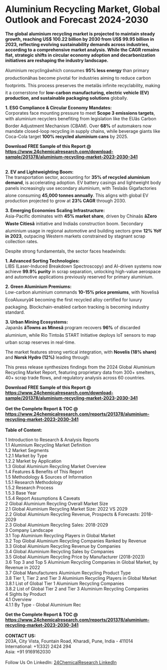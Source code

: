 <h1>Aluminium Recycling Market, Global Outlook and Forecast 2024-2030</h1><p><strong>The global aluminium recycling market is projected to maintain steady growth, reaching <strong>US$ 100.22 billion by 2030</strong> from <strong>US$ 99.95 billion in 2023</strong>, reflecting evolving sustainability demands across industries, according to a comprehensive market analysis. While the CAGR remains flat, strategic shifts in circular economy adoption and decarbonization initiatives are reshaping the industry landscape.</strong></p><p>Aluminium recyclingâwhich consumes <strong>95% less energy</strong> than primary productionâhas become pivotal for industries aiming to reduce carbon footprints. This process preserves the metalâs infinite recyclability, making it a cornerstone for <strong>low-carbon manufacturing, electric vehicle (EV) production, and sustainable packaging solutions</strong> globally.</p><p><strong>1. ESG Compliance &amp; Circular Economy Mandates:</strong><br>
Corporates face mounting pressure to meet <strong>Scope 3 emissions targets</strong>, with aluminium recyclers benefiting from legislation like the EUâs Carbon Border Adjustment Mechanism (CBAM). Over <strong>68%</strong> of automakers now mandate closed-loop recycling in supply chains, while beverage giants like Coca-Cola target <strong>100% recycled aluminium cans</strong> by 2025.</p><div><b>Download FREE Sample of this Report @ 
            <a href="https://www.24chemicalresearch.com/download-sample/201378/aluminium-recycling-market-2023-2030-341">
            https://www.24chemicalresearch.com/download-sample/201378/aluminium-recycling-market-2023-2030-341</a></b></div><br><p><strong>2. EV and Lightweighting Boom:</strong><br>
The transportation sector, accounting for <strong>35% of recycled aluminium demand</strong>, is accelerating adoption. EV battery casings and lightweight body panels increasingly use secondary aluminium, with Teslaâs Gigafactories alone consuming <strong>45,000 tonnes annually</strong>. This aligns with global EV production projected to grow at <strong>23% CAGR</strong> through 2030.</p><p><strong>3. Emerging Economies Scaling Infrastructure:</strong><br>
Asia-Pacific dominates with <strong>45% market share</strong>, driven by Chinaâs <strong>âZero Waste Citiesâ</strong> initiative and Indiaâs construction boom. Secondary aluminium usage in regional automotive and building sectors grew <strong>12% YoY in 2023</strong>, outpacing Western markets constrained by stagnant scrap collection rates.</p><p>Despite strong fundamentals, the sector faces headwinds:</p><p><strong>1. Advanced Sorting Technologies:</strong><br>
LIBS (Laser-Induced Breakdown Spectroscopy) and AI-driven systems now achieve <strong>99.9% purity</strong> in scrap separation, unlocking high-value aerospace and automotive applications previously reserved for primary aluminium.</p><p><strong>2. Green Aluminium Premiums:</strong><br>
Low-carbon aluminium commands <strong>10-15% price premiums</strong>, with Novelisâ EcoAluxuryâ¢ becoming the first recycled alloy certified for luxury packaging. Blockchain-enabled carbon tracking is becoming industry standard.</p><p><strong>3. Urban Mining Ecosystems:</strong><br>
Japanâs <strong>âTowns as Minesâ</strong> program recovers <strong>96%</strong> of discarded aluminium, while Rio Tintoâs START Initiative deploys IoT sensors to map urban scrap reserves in real-time.</p><p>The market features strong vertical integration, with <strong>Novelis (18% share)</strong> and <strong>Norsk Hydro (12%)</strong> leading through:</p><p>This press release synthesizes findings from the 2024 Global Aluminium Recycling Market Report, featuring proprietary data from 300+ smelters, 40+ scrap trade flows, and regulatory analysis across 60 countries.</p><div><b>Download FREE Sample of this Report @ 
            <a href="https://www.24chemicalresearch.com/download-sample/201378/aluminium-recycling-market-2023-2030-341">
            https://www.24chemicalresearch.com/download-sample/201378/aluminium-recycling-market-2023-2030-341</a></b></div><br><div><b>Get the Complete Report & TOC @ 
            <a href="https://www.24chemicalresearch.com/reports/201378/aluminium-recycling-market-2023-2030-341">
            https://www.24chemicalresearch.com/reports/201378/aluminium-recycling-market-2023-2030-341</a></b></div><br>
            <b>Table of Content:</b><p>1 Introduction to Research & Analysis Reports<br />
    1.1 Aluminium Recycling Market Definition<br />
    1.2 Market Segments<br />
        1.2.1 Market by Type<br />
        1.2.2 Market by Application<br />
    1.3 Global Aluminium Recycling Market Overview<br />
    1.4 Features & Benefits of This Report<br />
    1.5 Methodology & Sources of Information<br />
        1.5.1 Research Methodology<br />
        1.5.2 Research Process<br />
        1.5.3 Base Year<br />
        1.5.4 Report Assumptions & Caveats<br />
2 Global Aluminium Recycling Overall Market Size<br />
    2.1 Global Aluminium Recycling Market Size: 2022 VS 2029<br />
    2.2 Global Aluminium Recycling Revenue, Prospects & Forecasts: 2018-2029<br />
    2.3 Global Aluminium Recycling Sales: 2018-2029<br />
3 Company Landscape<br />
    3.1 Top Aluminium Recycling Players in Global Market<br />
    3.2 Top Global Aluminium Recycling Companies Ranked by Revenue<br />
    3.3 Global Aluminium Recycling Revenue by Companies<br />
    3.4 Global Aluminium Recycling Sales by Companies<br />
    3.5 Global Aluminium Recycling Price by Manufacturer (2018-2023)<br />
    3.6 Top 3 and Top 5 Aluminium Recycling Companies in Global Market, by Revenue in 2022<br />
    3.7 Global Manufacturers Aluminium Recycling Product Type<br />
    3.8 Tier 1, Tier 2 and Tier 3 Aluminium Recycling Players in Global Market<br />
        3.8.1 List of Global Tier 1 Aluminium Recycling Companies<br />
        3.8.2 List of Global Tier 2 and Tier 3 Aluminium Recycling Companies<br />
4 Sights by Product<br />
    4.1 Overview<br />
        4.1.1 By Type - Global Aluminium Rec</p><div><b>Get the Complete Report & TOC @ 
            <a href="https://www.24chemicalresearch.com/reports/201378/aluminium-recycling-market-2023-2030-341">
            https://www.24chemicalresearch.com/reports/201378/aluminium-recycling-market-2023-2030-341</a></b></div><br><b>CONTACT US:</b><br>
            203A, City Vista, Fountain Road, Kharadi, Pune, India - 411014<br>
            International: +1(332) 2424 294<br>
            Asia: +91 9169162030 <br><br>
            Follow Us On LinkedIn: <a href="https://www.linkedin.com/company/24chemicalresearch/">24ChemicalResearch LinkedIn</a>